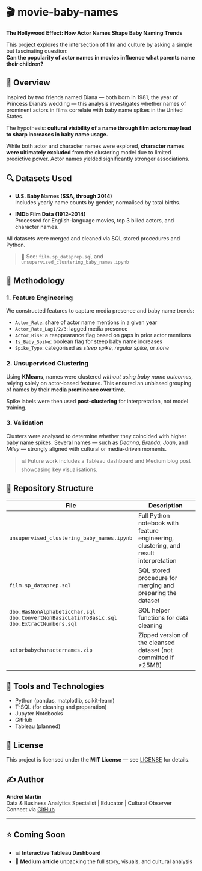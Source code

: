 # 🎬 movie-baby-names

**The Hollywood Effect: How Actor Names Shape Baby Naming Trends**

This project explores the intersection of film and culture by asking a simple but fascinating question:  
**Can the popularity of actor names in movies influence what parents name their children?**

## 📌 Overview

Inspired by two friends named Diana — both born in 1981, the year of Princess Diana’s wedding — this analysis investigates whether names of prominent actors in films correlate with baby name spikes in the United States. 

The hypothesis: **cultural visibility of a name through film actors may lead to sharp increases in baby name usage.**

While both actor and character names were explored, **character names were ultimately excluded** from the clustering model due to limited predictive power. Actor names yielded significantly stronger associations.

## 🔍 Datasets Used

- **U.S. Baby Names (SSA, through 2014)**  
  Includes yearly name counts by gender, normalised by total births.

- **IMDb Film Data (1912–2014)**  
  Processed for English-language movies, top 3 billed actors, and character names.

All datasets were merged and cleaned via SQL stored procedures and Python.  

> 🔧 See: `film.sp_dataprep.sql` and `unsupervised_clustering_baby_names.ipynb`

## 🧠 Methodology

### 1. **Feature Engineering**
We constructed features to capture media presence and baby name trends:
- `Actor_Rate`: share of actor name mentions in a given year
- `Actor_Rate_Lag1/2/3`: lagged media presence
- `Actor_Rise`: a reappearance flag based on gaps in prior actor mentions
- `Is_Baby_Spike`: boolean flag for steep baby name increases
- `Spike_Type`: categorised as *steep spike*, *regular spike*, or *none*

### 2. **Unsupervised Clustering**
Using **KMeans**, names were clustered *without using baby name outcomes*, relying solely on actor-based features. This ensured an unbiased grouping of names by their **media prominence over time**.

Spike labels were then used **post-clustering** for interpretation, not model training.

### 3. **Validation**
Clusters were analysed to determine whether they coincided with higher baby name spikes. Several names — such as *Deanna*, *Brenda*, *Joan*, and *Miley* — strongly aligned with cultural or media-driven moments.

> 📊 Future work includes a Tableau dashboard and Medium blog post showcasing key visualisations.

## 📂 Repository Structure

| File | Description |
|------|-------------|
| `unsupervised_clustering_baby_names.ipynb` | Full Python notebook with feature engineering, clustering, and result interpretation |
| `film.sp_dataprep.sql` | SQL stored procedure for merging and preparing the dataset |
| `dbo.HasNonAlphabeticChar.sql`<br>`dbo.ConvertNonBasicLatinToBasic.sql`<br>`dbo.ExtractNumbers.sql` | SQL helper functions for data cleaning |
| `actorbabycharacternames.zip` | Zipped version of the cleansed dataset (not committed if >25MB) |

## 🔧 Tools and Technologies

- Python (pandas, matplotlib, scikit-learn)
- T-SQL (for cleaning and preparation)
- Jupyter Notebooks
- GitHub
- Tableau (planned)

## 🧾 License

This project is licensed under the **MIT License** — see [LICENSE](LICENSE) for details.

## ✍️ Author

**Andrei Martin**  
Data & Business Analytics Specialist | Educator | Cultural Observer  
Connect via [GitHub](https://github.com/andrei-martin-datadev)

---

## ⭐ Coming Soon

- 📊 **Interactive Tableau Dashboard**
- 📝 **Medium article** unpacking the full story, visuals, and cultural analysis

